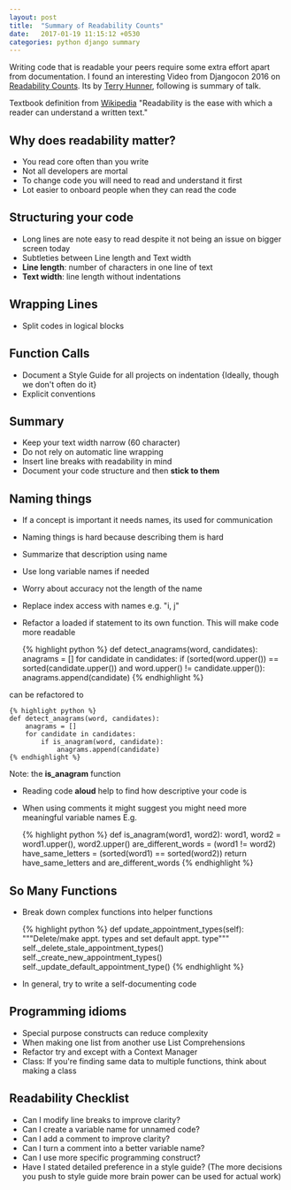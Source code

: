 ```yaml
---
layout: post
title:  "Summary of Readability Counts"
date:   2017-01-19 11:15:12 +0530
categories: python django summary
---
```


Writing code that is readable your peers require some extra effort apart from documentation. I found an interesting Video from Djangocon 2016 on [Readability Counts](https://www.youtube.com/watch?v=NvkC5UBJqeY&t=37s). Its by [Terry Hunner](https://twitter.com/treyhunner), following is summary of talk.


Textbook definition from [Wikipedia](https://en.wikipedia.org/wiki/Readability) "Readability is the ease with which a reader can understand a written text."

## Why does readability matter?
* You read core often than you write
* Not all developers are mortal
* To change code you will need to read and understand it first
* Lot easier to onboard people when they can read the code

## Structuring your code
* Long lines are note easy to read despite it not being an issue on bigger screen today
* Subtleties between Line length and Text width
* **Line length**: number of characters in one line of text
* **Text width**: line length without indentations

## Wrapping Lines
* Split codes in logical blocks

## Function Calls
* Document a Style Guide for all projects on indentation {Ideally, though we don't often do it}
* Explicit conventions

## Summary
* Keep your text width narrow (60 character)
* Do not rely on automatic line wrapping
* Insert line breaks with readability in mind
* Document your code structure and then **stick to them**

## Naming things
* If a concept is important it needs names, its used for communication
* Naming things is hard because describing them is hard
* Summarize that description using name
* Use long variable names if needed
* Worry about accuracy not the length of the name
* Replace index access with names e.g. "i, j"
* Refactor a loaded if statement to its own function. This will make code more readable

	{% highlight python %}
	def detect_anagrams(word, candidates):
	    anagrams = []
	    for candidate in candidates:
	        if (sorted(word.upper()) == sorted(candidate.upper())
	                and word.upper() != candidate.upper()):
	            anagrams.append(candidate)
	{% endhighlight %}

can be refactored to 

	{% highlight python %}
	def detect_anagrams(word, candidates):
	    anagrams = []
	    for candidate in candidates:
	        if is_anagram(word, candidate):
	            anagrams.append(candidate)
	{% endhighlight %}

Note: the **is_anagram** function

* Reading code **aloud** help to find how descriptive your code is
* When using comments it might suggest you might need more meaningful variable names E.g.

	{% highlight python %}
	def is_anagram(word1, word2):
	    word1, word2 = word1.upper(), word2.upper()
	    are_different_words = (word1 != word2)
	    have_same_letters = (sorted(word1) == sorted(word2))
	    return have_same_letters and are_different_words
	{% endhighlight %}

## So Many Functions
* Break down complex functions into helper functions

	{% highlight python %}
	def update_appointment_types(self):
	    """Delete/make appt. types and set default appt. type"""
	    self._delete_stale_appointment_types()
	    self._create_new_appointment_types()
	    self._update_default_appointment_type()
	{% endhighlight %}
* In general, try to write a self-documenting code

## Programming idioms
* Special purpose constructs can reduce complexity
* When making one list from another use List Comprehensions
* Refactor try and except with a Context Manager
* Class: If you're finding same data to multiple functions, think about making a class

## Readability Checklist
* Can I modify line breaks to improve clarity?
* Can I create a variable name for unnamed code?
* Can I add a comment to improve clarity?
* Can I turn a comment into a better variable name? 
* Can I use more specific programming construct?
* Have I stated detailed preference in a style guide? (The more decisions you push to style guide more brain power can be used for actual work)
